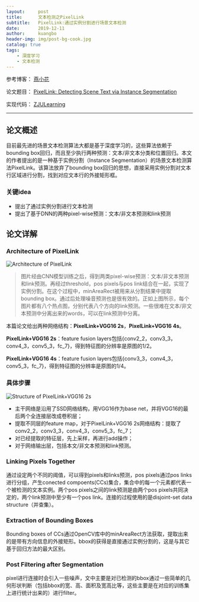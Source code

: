 ```yaml
---
layout:     post
title:      文本检测之PixelLink
subtitle:   PixelLink:通过实例分割进行场景文本检测
date:       2019-12-11
author:     kuangbo
header-img: img/post-bg-cook.jpg
catalog: true
tags:
    - 深度学习
    - 文本检测
---
```


参考博客： [燕小花](https://zhuanlan.zhihu.com/p/38171172)

论文题目： [PixelLink: Detecting Scene Text via Instance Segmentation](arxiv.org/abs/1801.01315)

实现代码： [ZJULearning](github.com/ZJULearning/pixel_link)

---

## 论文概述

目前最先进的场景文本检测算法大都是基于深度学习的，这些算法依赖于bounding box回归，而且至少执行两种预测：文本/非文本分类和位置回归。本文的作者提出的是一种基于实例分割（Instance Segmentation）的场景文本检测算法PixelLink。该算法放弃了bounding box回归的思想，直接采用实例分割对文本行区域进行分割，找到对应文本行的外接矩形框。


### 关键idea
- 提出了通过实例分割进行文本检测
- 提出了基于DNN的两种pixel-wise预测：文本/非文本预测和link预测


## 论文详解
### Architecture of PixelLink

![Architecture of PixelLink](https://kuangbo.github.io/img/PixelLink-Architecture-of-PixelLink.png)

> 图片经由CNN模型训练之后，得到两类pixel-wise预测：文本/非文本预测和link预测。再经过threshold，pos pixels与pos link结合在一起，实现了实例分割。在这个过程中，minAreaRect被用来从分割结果中提取bounding box。通过后处理噪音预测也是很有效的。正如上图所示，每个图片都有八个热点图，分别代表八个方向的link预测。一些很难在文本/非文本预测中分离出来的words，可以在link预测中分离。

本篇论文给出两种网络结构：**PixelLink+VGG16 2s**，**PixelLink+VGG16 4s**。

**PixelLink+VGG16 2s**：feature fusion layers包括{conv2_2，conv3_3，conv4_3，conv5_3，fc_7}，得到特征图的分辨率是原图的1/2。

**PixelLink+VGG16 4s**：feature fusion layers包括{conv3_3，conv4_3，conv5_3，fc_7}，得到特征图的分辨率是原图的1/4。


### 具体步骤

![Structure of PixelLink+VGG16 2s](https://kuangbo.github.io/img/PixelLink-Structure-of-PixelLink+VGG16-2s.png)


- 主干网络是沿用了SSD网络结构，用VGG16作为base net，并将VGG16的最后两个全连接层改成卷积层；
- 提取不同层的feature map，对于PixelLink+VGG16 2s网络结构：提取了conv2_2，conv3_3，conv4_3，conv5_3，fc_7；
- 对已经提取的特征层，先上采样，再进行add操作；
- 对于网络输出层，包括本文/非文本预测和link预测。


### Linking Pixels Together
通过设定两个不同的阈值，可以得到pixels和links预测，pos pixels通过pos links进行分组，产生conected compoents(CCs)集合，集合中的每一个元素都代表一个被检测的文本实例。两个pos pixels之间的link预测是由两个pos pixels共同决定的，两个link预测中至少有一个pos link。连接的过程使用的是disjoint-set data structure（并查集）。


### Extraction of Bounding Boxes
Bounding boxes of CCs通过OpenCV库中的minAreaRect方法获取，提取出来的是带有方向信息的外接矩形。bbox的获得是直接通过实例分割的，这是与其它基于回归方法的最大区别。


### Post Filtering after Segmentation
pixel进行连接时会引入一些噪声，文中主要是对已检测的bbox通过一些简单的几何形状判断（包括bbox的宽、高、面积及宽高比等，这些主要是在对应的训练集上进行统计出来的）进行filter。

 


